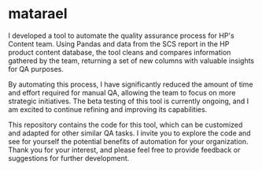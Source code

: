 # matarael

I developed a tool to automate the quality assurance process for HP's Content team. Using Pandas and data from the SCS report in the HP product content database, the tool cleans and compares information gathered by the team, returning a set of new columns with valuable insights for QA purposes.

By automating this process, I have significantly reduced the amount of time and effort required for manual QA, allowing the team to focus on more strategic initiatives. The beta testing of this tool is currently ongoing, and I am excited to continue refining and improving its capabilities.

This repository contains the code for this tool, which can be customized and adapted for other similar QA tasks. I invite you to explore the code and see for yourself the potential benefits of automation for your organization. Thank you for your interest, and please feel free to provide feedback or suggestions for further development.
